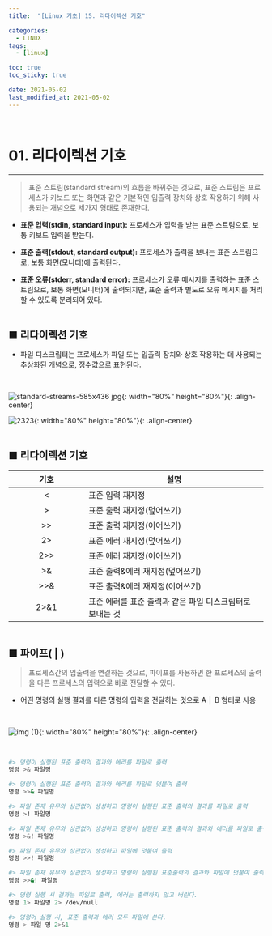 ```yaml
---
title:  "[Linux 기초] 15. 리다이렉션 기호" 

categories:
  - LINUX
tags:
  - [linux]

toc: true
toc_sticky: true

date: 2021-05-02
last_modified_at: 2021-05-02
---
```

<br>

# 01. 리다이렉션 기호
---

<style>
table {
    font-size: 12pt;
}
table th:first-of-type {
    width: 5%;
}
table th:nth-of-type(2) {
    width: 15%;
}
table th:nth-of-type(3) {
    width: 50%;
}
table th:nth-of-type(4) {
    width: 30%;
}
big {
    font-size: 15pt;
}
</style>

> 표준 스트림(standard stream)의 흐름을 바꿔주는 것으로, 표준 스트림은 프로세스가 키보드 또는 화면과 같은 기본적인 입출력 장치와 상호 작용하기 위해 사용되는 개념으로 세가지 형태로 존재한다.

+ **표준 입력(stdin, standard input):** 프로세스가 입력을 받는 표준 스트림으로, 보통 키보드 입력을 받는다.

+ **표준 출력(stdout, standard output):** 프로세스가 출력을 보내는 표준 스트림으로, 보통 화면(모니터)에 출력된다.

+ **표준 오류(stderr, standard error):** 프로세스가 오류 메시지를 출력하는 표준 스트림으로, 보통 화면(모니터)에 출력되지만, 표준 출력과 별도로 오류 메시지를 처리할 수 있도록 분리되어 있다.

<br>

<big> **■ 리다이렉션 기호** </big>

+ 파일 디스크립터는 프로세스가 파일 또는 입출력 장치와 상호 작용하는 데 사용되는 추상화된 개념으로, 정수값으로 표현된다.

<br>

![standard-streams-585x436 jpg](https://user-images.githubusercontent.com/42735894/233766007-83816e4a-3192-4452-ad0a-915e6aec6851.jpg){: width="80%" height="80%"}{: .align-center}

![2323](https://user-images.githubusercontent.com/42735894/233765209-d2a8a7b3-3139-49bd-87ef-9ffd24024bde.PNG){: width="80%" height="80%"}{: .align-center}

<br>

<big> **■ 리다이렉션 기호** </big>

|기호|설명|
|:---:|---|
|<|표준 입력 재지정|
|>|표준 출력 재지정(덮어쓰기)|
|>>|표준 출력 재지정(이어쓰기)|
|2>|표준 에러 재지정(덮어쓰기)|
|2>>|표준 에러 재지정(이어쓰기)|
|>&|표준 출력&에러 재지정(덮어쓰기)|
|>>&|표준 출력&에러 재지정(이어쓰기)|
|2>&1|표준 에러를 표준 출력과 같은 파일 디스크립터로 보내는 것|

<br>

<big> **■ 파이프( | )** </big>

> 프로세스간의 입출력을 연결하는 것으로, 파이프를 사용하면 한 프로세스의 출력을 다른 프로세스의 입력으로 바로 전달할 수 있다.

+ 어떤 명령의 실행 결과를 다른 명령의 입력을 전달하는 것으로 A │ B 형태로 사용

<br>

![img (1)](https://user-images.githubusercontent.com/42735894/233765474-3cd65400-fc81-4854-bd84-30387768e548.png){: width="80%" height="80%"}{: .align-center}

<br>

```bash
#> 명령이 실행된 표준 출력의 결과와 에러를 파일로 출력
명령 >& 파일명 

#> 명령이 실행된 표준 출력의 결과와 에러를 파일로 덧붙여 출력
명령 >>& 파일명 

#> 파일 존재 유무와 상관없이 생성하고 명령이 실행된 표준 출력의 결과를 파일로 출력
명령 >! 파일명 

#> 파일 존재 유무와 상관없이 생성하고 명령이 실행된 표준 출력의 결과와 에러를 파일로 출력
명령 >&! 파일명 

#> 파일 존재 유무와 상관없이 생성하고 파일에 덧붙여 출력
명령 >>! 파일명

#> 파일 존재 유무와 상관없이 생성하고 명령이 실행된 표준출력의 결과와 파일에 덧붙여 출력
명령 >>&! 파일명

#> 명령 실행 시 결과는 파일로 출력, 에러는 출력하지 않고 버린다.
명령 1> 파일명 2> /dev/null

#> 명령어 실행 시, 표준 출력과 에러 모두 파일에 쓴다.
명령 > 파일 명 2>&1
```